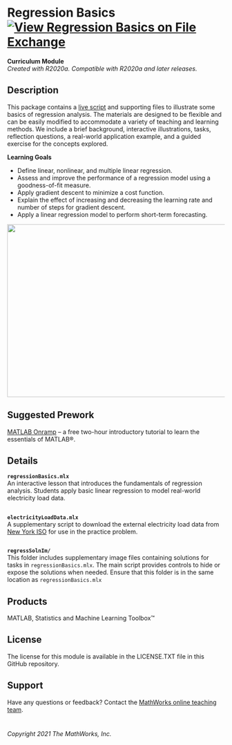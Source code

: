 # Regression Basics[![View Regression Basics on File Exchange](https://www.mathworks.com/matlabcentral/images/matlab-file-exchange.svg)](https://www.mathworks.com/matlabcentral/fileexchange/93435-regression-basics)  
**Curriculum Module**  
_Created with R2020a. Compatible with R2020a and later releases._  

## Description ##
This package contains a [live script](https://www.mathworks.com/products/matlab/live-editor.html) and supporting files to illustrate some basics of regression analysis. The materials are designed to be flexible and can be easily modified to accommodate a variety of teaching and learning methods. We include a brief background, interactive illustrations, tasks, reflection questions, a real-world application example, and a guided exercise for the concepts explored.

**Learning Goals**
- Define linear, nonlinear, and multiple linear regression.
- Assess and improve the performance of a regression model using a goodness-of-fit measure.
- Apply gradient descent to minimize a cost function.
- Explain the effect of increasing and decreasing the learning rate and number of steps for gradient descent.
- Apply a linear regression model to perform short-term forecasting.

<img src="https://www.mathworks.com/content/mathworks/www/en/academia/courseware/regression-basics/_jcr_content/mainParsys/columns_1254430605_c/2/columns_copy/1/image.adapt.full.high.gif/1620282183338.gif" height = "400" width = "700"/>  

## Suggested Prework ## 
[MATLAB Onramp](https://www.mathworks.com/learn/tutorials/matlab-onramp.html) – a free two-hour introductory tutorial to learn the essentials of MATLAB®.  

## Details ##

**`regressionBasics.mlx`**  
An interactive lesson that introduces the fundamentals of regression analysis. Students apply basic linear regression to model real-world electricity load data.

## ##
**`electricityLoadData.mlx`**  
A supplementary script to download the external electricity load data from [New York ISO](http://mis.nyiso.com/public/) for use in the practice problem.  

## ##
**`regressSolnIm/`**  
This folder includes supplementary image files containing solutions for tasks in `regressionBasics.mlx`. The main script provides controls to hide or expose the solutions when needed. Ensure that this folder is in the same location as `regressionBasics.mlx`

## Products ##
MATLAB, Statistics and Machine Learning Toolbox™

## License ##
The license for this module is available in the LICENSE.TXT file in this GitHub repository.

## Support ##
Have any questions or feedback? Contact the [MathWorks online teaching team](mailto:onlineteaching@mathworks.com).

# #
_Copyright 2021 The MathWorks, Inc._
